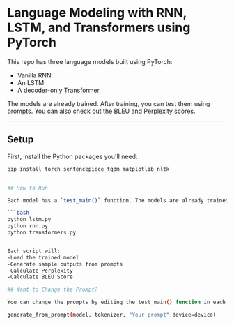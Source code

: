 # Language Modeling with RNN, LSTM, and Transformers using PyTorch

This repo has three language models built using PyTorch:
- Vanilla RNN
- An LSTM
- A decoder-only Transformer

The models are already trained. After training, you can test them using prompts. You can also check out the BLEU and Perplexity scores.

---

## Setup

First, install the Python packages you'll need:

```bash
pip install torch sentencepiece tqdm matplotlib nltk


## How to Run

Each model has a `test_main()` function. The models are already trained — you just run the scripts:

```bash
python lstm.py
python rnn.py
python transformers.py


Each script will:
-Load the trained model
-Generate sample outputs from prompts
-Calculate Perplexity
-Calculate BLEU Score

## Want to Change the Prompt?

You can change the prompts by editing the test_main() function in each .py file.

generate_from_prompt(model, tokenizer, "Your prompt",device=device)







